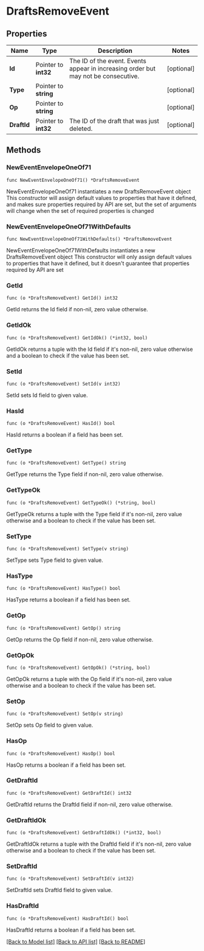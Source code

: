 # DraftsRemoveEvent

## Properties

Name | Type | Description | Notes
------------ | ------------- | ------------- | -------------
**Id** | Pointer to **int32** | The ID of the event. Events appear in increasing order but may not be consecutive.  | [optional] 
**Type** | Pointer to **string** |  | [optional] 
**Op** | Pointer to **string** |  | [optional] 
**DraftId** | Pointer to **int32** | The ID of the draft that was just deleted.  | [optional] 

## Methods

### NewEventEnvelopeOneOf71

`func NewEventEnvelopeOneOf71() *DraftsRemoveEvent`

NewEventEnvelopeOneOf71 instantiates a new DraftsRemoveEvent object
This constructor will assign default values to properties that have it defined,
and makes sure properties required by API are set, but the set of arguments
will change when the set of required properties is changed

### NewEventEnvelopeOneOf71WithDefaults

`func NewEventEnvelopeOneOf71WithDefaults() *DraftsRemoveEvent`

NewEventEnvelopeOneOf71WithDefaults instantiates a new DraftsRemoveEvent object
This constructor will only assign default values to properties that have it defined,
but it doesn't guarantee that properties required by API are set

### GetId

`func (o *DraftsRemoveEvent) GetId() int32`

GetId returns the Id field if non-nil, zero value otherwise.

### GetIdOk

`func (o *DraftsRemoveEvent) GetIdOk() (*int32, bool)`

GetIdOk returns a tuple with the Id field if it's non-nil, zero value otherwise
and a boolean to check if the value has been set.

### SetId

`func (o *DraftsRemoveEvent) SetId(v int32)`

SetId sets Id field to given value.

### HasId

`func (o *DraftsRemoveEvent) HasId() bool`

HasId returns a boolean if a field has been set.

### GetType

`func (o *DraftsRemoveEvent) GetType() string`

GetType returns the Type field if non-nil, zero value otherwise.

### GetTypeOk

`func (o *DraftsRemoveEvent) GetTypeOk() (*string, bool)`

GetTypeOk returns a tuple with the Type field if it's non-nil, zero value otherwise
and a boolean to check if the value has been set.

### SetType

`func (o *DraftsRemoveEvent) SetType(v string)`

SetType sets Type field to given value.

### HasType

`func (o *DraftsRemoveEvent) HasType() bool`

HasType returns a boolean if a field has been set.

### GetOp

`func (o *DraftsRemoveEvent) GetOp() string`

GetOp returns the Op field if non-nil, zero value otherwise.

### GetOpOk

`func (o *DraftsRemoveEvent) GetOpOk() (*string, bool)`

GetOpOk returns a tuple with the Op field if it's non-nil, zero value otherwise
and a boolean to check if the value has been set.

### SetOp

`func (o *DraftsRemoveEvent) SetOp(v string)`

SetOp sets Op field to given value.

### HasOp

`func (o *DraftsRemoveEvent) HasOp() bool`

HasOp returns a boolean if a field has been set.

### GetDraftId

`func (o *DraftsRemoveEvent) GetDraftId() int32`

GetDraftId returns the DraftId field if non-nil, zero value otherwise.

### GetDraftIdOk

`func (o *DraftsRemoveEvent) GetDraftIdOk() (*int32, bool)`

GetDraftIdOk returns a tuple with the DraftId field if it's non-nil, zero value otherwise
and a boolean to check if the value has been set.

### SetDraftId

`func (o *DraftsRemoveEvent) SetDraftId(v int32)`

SetDraftId sets DraftId field to given value.

### HasDraftId

`func (o *DraftsRemoveEvent) HasDraftId() bool`

HasDraftId returns a boolean if a field has been set.


[[Back to Model list]](../README.md#documentation-for-models) [[Back to API list]](../README.md#documentation-for-api-endpoints) [[Back to README]](../README.md)


